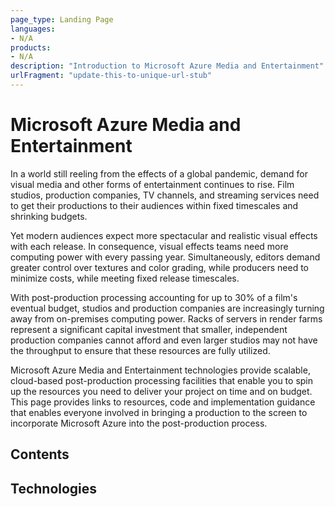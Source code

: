 ```yaml
---
page_type: Landing Page
languages:
- N/A
products:
- N/A
description: "Introduction to Microsoft Azure Media and Entertainment"
urlFragment: "update-this-to-unique-url-stub"
---
```


# Microsoft Azure Media and Entertainment

In a world still reeling from the effects of a global pandemic, demand for visual media and other forms of entertainment continues to rise. Film studios, production companies, TV channels, and streaming services need to get their productions to their audiences within fixed timescales and shrinking budgets.

Yet modern audiences expect more spectacular and realistic visual effects with each release. In consequence, visual effects teams need more computing power with every passing year. Simultaneously, editors demand greater control over textures and color grading, while producers need to minimize costs, while meeting fixed release timescales.

With post-production processing accounting for up to 30% of a film's eventual budget, studios and production companies are increasingly turning away from on-premises computing power. Racks of servers in render farms represent a significant capital investment that smaller, independent production companies cannot afford and even larger studios may not have the throughput to ensure that these resources are fully utilized.

Microsoft Azure Media and Entertainment technologies provide scalable, cloud-based post-production processing facilities that enable you to spin up the resources you need to deliver your project on time and on budget. This page provides links to resources, code and implementation guidance that enables everyone involved in bringing a production to the screen to incorporate Microsoft Azure into the post-production process.

## Contents

## Technologies
